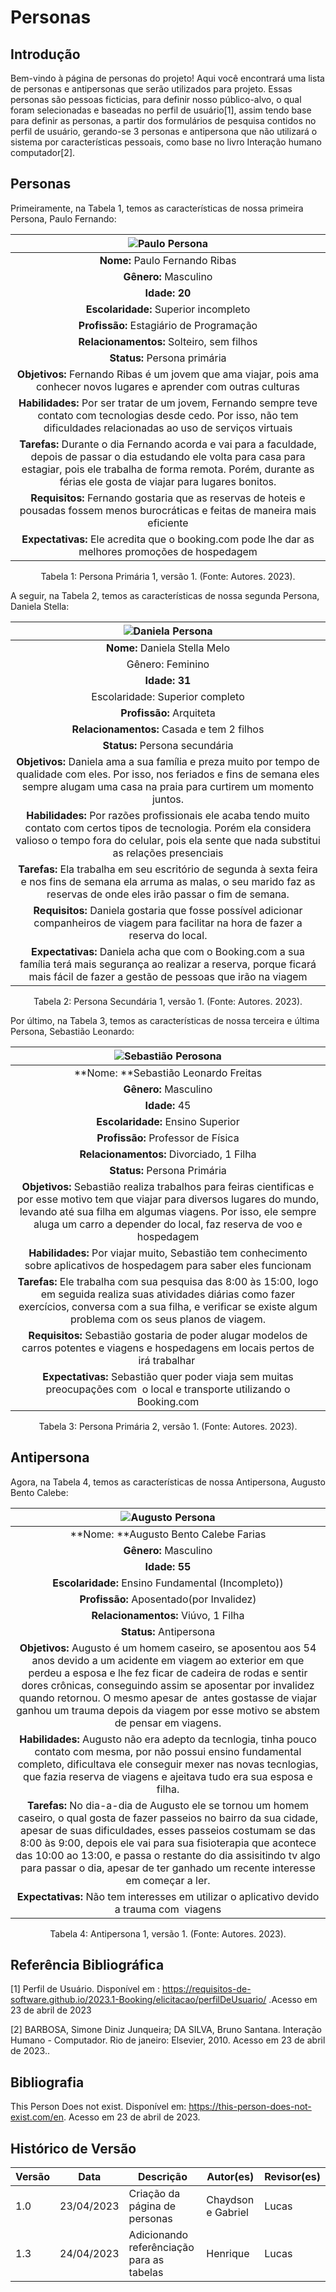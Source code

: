 # Personas

## Introdução

Bem-vindo à página de personas do projeto! Aqui você encontrará uma lista de personas e antipersonas que serão utilizados para projeto. Essas personas são pessoas ficticias, para definir nosso público-alvo, o qual foram selecionadas e baseadas no perfil de usuário[1], assim tendo base para definir as personas, a partir dos formulários de pesquisa contidos no perfil de usuário, gerando-se 3 personas e antipersona que não utilizará o sistema por características pessoais, como base no livro Interação humano computador[2].

## Personas

Primeiramente, na Tabela 1, temos as características de nossa primeira Persona, Paulo Fernando:

|                                                                                                      ![Paulo Persona](../images/personaPaulo.png)                                                                                                      |
| :--------------------------------------------------------------------------------------------------------------------------------------------------------------------------------------------------------------------------------------------------: |
|                                                                                                        **Nome:** Paulo Fernando Ribas                                                                                                        |
|                                                                                                             **Gênero:** Masculino                                                                                                             |
|                                                                                                                 **Idade: 20**                                                                                                                 |
|                                                                                                     **Escolaridade:** Superior incompleto                                                                                                     |
|                                                                                                  **Profissão:** Estagiário de Programação                                                                                                  |
|                                                                                                   **Relacionamentos:** Solteiro, sem filhos                                                                                                   |
|                                                                                                         **Status:** Persona primária                                                                                                         |
|                                                            **Objetivos:** Fernando Ribas é um jovem que ama viajar, pois ama conhecer novos lugares e aprender com outras culturas                                                            |
|                                **Habilidades:** Por ser tratar de um jovem, Fernando sempre teve contato com tecnologias desde cedo. Por isso, não tem dificuldades relacionadas ao uso de serviços virtuais                                |
| **Tarefas:** Durante o dia Fernando acorda e vai para a faculdade, depois de passar o dia estudando ele volta para casa para estagiar, pois ele trabalha de forma remota. Porém, durante as férias ele gosta de viajar para lugares bonitos. |
|                                                      **Requisitos:** Fernando gostaria que as reservas de hoteis e pousadas fossem menos burocráticas e feitas de maneira mais eficiente                                                      |
|                                                                      **Expectativas:** Ele acredita que o booking.com pode lhe dar as melhores promoções de hospedagem                                                                      |

<div style="text-align: center">
<p> Tabela 1: Persona Primária 1, versão 1. (Fonte: Autores. 2023).</p>
</div>

A seguir, na Tabela 2, temos as características de nossa segunda Persona, Daniela Stella:

|                                                                                          ![Daniela Persona](../images/personaDaniela.png)                                                                                          |
| :------------------------------------------------------------------------------------------------------------------------------------------------------------------------------------------------------------------------------: |
|                                                                                               **Nome:** Daniela Stella Melo                                                                                               |
|                                                                                                        Gênero: Feminino                                                                                                        |
|                                                                                                       **Idade: 31**                                                                                                       |
|                                                                                                 Escolaridade: Superior completo                                                                                                 |
|                                                                                                 **Profissão:** Arquiteta                                                                                                 |
|                                                                                         **Relacionamentos:** Casada e tem 2 filhos                                                                                         |
|                                                                                              **Status:** Persona secundária                                                                                              |
|          **Objetivos:** Daniela ama a sua família e preza muito por tempo de qualidade com eles. Por isso, nos feriados e fins de semana eles sempre alugam uma casa na praia para curtirem um momento juntos.          |
| **Habilidades:** Por razões profissionais ele acaba tendo muito contato com certos tipos de tecnologia. Porém ela considera valioso o tempo fora do celular, pois ela sente que nada substitui as relações presenciais |
|                  **Tarefas:** Ela trabalha em seu escritório de segunda à sexta feira e nos fins de semana ela arruma as malas, o seu marido faz as reservas de onde eles irão passar o fim de semana.                  |
|                                         **Requisitos:** Daniela gostaria que fosse possível adicionar companheiros de viagem para facilitar na hora de fazer a reserva do local.                                         |
|               **Expectativas:** Daniela acha que com o Booking.com a sua família terá mais segurança ao realizar a reserva, porque ficará mais fácil de fazer a gestão de pessoas que irão na viagem               |

<div style="text-align: center">
<p> Tabela 2: Persona Secundária 1, versão 1. (Fonte: Autores. 2023).</p>
</div>

Por último, na Tabela 3, temos as características de nossa terceira e última Persona, Sebastião Leonardo:

|                                                                                                              ![Sebastião Perosona](../images/personaSebastiao.png)                                                                                                              |
| :----------------------------------------------------------------------------------------------------------------------------------------------------------------------------------------------------------------------------------------------------------------------------: |
|                                                                                                                     **Nome: **Sebastião Leonardo Freitas                                                                                                                     |
|                                                                                                                          **Gênero:** Masculino                                                                                                                          |
|                                                                                                                              **Idade:** 45                                                                                                                              |
|                                                                                                                    **Escolaridade:** Ensino Superior                                                                                                                    |
|                                                                                                                   **Profissão:** Professor de Física                                                                                                                   |
|                                                                                                                 **Relacionamentos:** Divorciado, 1 Filha                                                                                                                 |
|                                                                                                                      **Status:** Persona Primária                                                                                                                      |
| **Objetivos:** Sebastião realiza trabalhos para feiras cientificas e por esse motivo tem que viajar para diversos lugares do mundo, levando até sua filha em algumas viagens. Por isso, ele sempre aluga um carro a depender do local, faz reserva de voo e hospedagem |
|                                                                         **Habilidades:** Por viajar muito, Sebastião tem conhecimento sobre aplicativos de hospedagem para saber eles funcionam                                                                         |
|                   **Tarefas:** Ele trabalha com sua pesquisa das 8:00 às 15:00, logo em seguida realiza suas atividades diárias como fazer exercícios, conversa com a sua filha, e verificar se existe algum problema com os seus planos de viagem.                   |
|                                                               **Requisitos:** Sebastião gostaria de poder alugar modelos de carros potentes e viagens e hospedagens em locais pertos de irá trabalhar                                                                |
|                                                                       **Expectativas:** Sebastião quer poder viaja sem muitas preocupações com  o local e transporte utilizando o Booking.com                                                                       |

<div style="text-align: center">
<p> Tabela 3: Persona Primária 2, versão 1. (Fonte: Autores. 2023).</p>
</div>

## Antipersona

Agora, na Tabela 4, temos as características de nossa Antipersona, Augusto Bento Calebe:

|                                                                                                                                                                                   ![Augusto Persona](../images/personaAugusto.png)                                                                                                                                                                                   |
| :-----------------------------------------------------------------------------------------------------------------------------------------------------------------------------------------------------------------------------------------------------------------------------------------------------------------------------------------------------------------------------------------------------------------: |
|                                                                                                                                                                                       **Nome: **Augusto Bento Calebe Farias                                                                                                                                                                                       |
|                                                                                                                                                                                            **Gênero:** Masculino                                                                                                                                                                                            |
|                                                                                                                                                                                                 **Idade: 55**                                                                                                                                                                                                 |
|                                                                                                                                                                              **Escolaridade:** Ensino Fundamental (Incompleto))                                                                                                                                                                              |
|                                                                                                                                                                                   **Profissão:** Aposentado(por Invalidez)                                                                                                                                                                                   |
|                                                                                                                                                                                     **Relacionamentos:** Viúvo, 1 Filha                                                                                                                                                                                     |
|                                                                                                                                                                                            **Status:** Antipersona                                                                                                                                                                                            |
|      **Objetivos:** Augusto é um homem caseiro, se aposentou aos 54 anos devido a um acidente em viagem ao exterior em que perdeu a esposa e lhe fez ficar de cadeira de rodas e sentir dores crônicas, conseguindo assim se aposentar por invalidez quando retornou. O mesmo apesar de  antes gostasse de viajar ganhou um trauma depois da viagem por esse motivo se abstem de pensar em viagens.      |
|                                                                         **Habilidades:** Augusto não era adepto da tecnlogia, tinha pouco contato com mesma, por não possui ensino fundamental completo, dificultava ele conseguir mexer nas novas tecnlogias, que fazia reserva de viagens e ajeitava tudo era sua esposa e filha.                                                                         |
| **Tarefas:** No dia-a-dia de Augusto ele se tornou um homem caseiro, o qual gosta de fazer passeios no bairro da sua cidade, apesar de suas dificuldades, esses passeios costumam se das 8:00 às 9:00, depois ele vai para sua fisioterapia que acontece das 10:00 ao 13:00, e passa o restante do dia assisitindo tv algo para passar o dia, apesar de ter ganhado um recente interesse em começar a ler. |
|                                                                                                                                                         **Expectativas:** Não tem interesses em utilizar o aplicativo devido a trauma com  viagens                                                                                                                                                         |

<div style="text-align: center">
<p> Tabela 4: Antipersona 1, versão 1. (Fonte: Autores. 2023).</p>
</div>

## Referência Bibliográfica

[1] Perfil de Usuário. Disponível em :  https://requisitos-de-software.github.io/2023.1-Booking/elicitacao/perfilDeUsuario/ .Acesso em 23 de abril de 2023‌

[2]  BARBOSA, Simone Diniz Junqueira; DA SILVA, Bruno Santana. Interação Humano - Computador. Rio de janeiro: Elsevier, 2010. Acesso em 23 de abril de 2023..

## Bibliografia

‌This Person Does not exist. Disponível em: https://this-person-does-not-exist.com/en. Acesso em 23 de abril de 2023.


## Histórico de Versão

| Versão | Data       | Descrição                                  | Autor(es)          | Revisor(es) |
| ------- | ---------- | -------------------------------------------- | ------------------ | ----------- |
| 1.0     | 23/04/2023 | Criação da página de personas             | Chaydson e Gabriel | Lucas       |
| 1.3     | 24/04/2023 | Adicionando referênciação para as tabelas | Henrique           | Lucas       |
